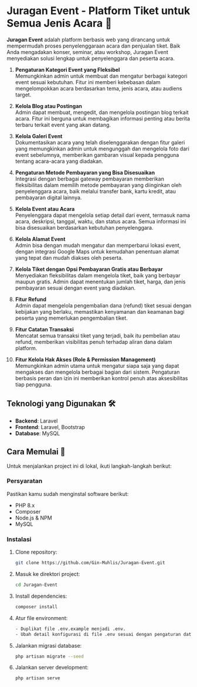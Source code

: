 # Juragan Event - Platform Tiket untuk Semua Jenis Acara 🎫

**Juragan Event** adalah platform berbasis web yang dirancang untuk mempermudah proses penyelenggaraan acara dan penjualan tiket. Baik Anda mengadakan konser, seminar, atau workshop, Juragan Event menyediakan solusi lengkap untuk penyelenggara dan peserta acara.


1. **Pengaturan Kategori Event yang Fleksibel**  
   Memungkinkan admin untuk membuat dan mengatur berbagai kategori event sesuai kebutuhan. Fitur ini memberi kebebasan dalam mengelompokkan acara berdasarkan tema, jenis acara, atau audiens target.

2. **Kelola Blog atau Postingan**  
   Admin dapat membuat, mengedit, dan mengelola postingan blog terkait acara. Fitur ini berguna untuk membagikan informasi penting atau berita terbaru terkait event yang akan datang.

3. **Kelola Galeri Event**  
   Dokumentasikan acara yang telah diselenggarakan dengan fitur galeri yang memungkinkan admin untuk mengunggah dan mengelola foto dari event sebelumnya, memberikan gambaran visual kepada pengguna tentang acara-acara yang diadakan.

4. **Pengaturan Metode Pembayaran yang Bisa Disesuaikan**  
   Integrasi dengan berbagai gateway pembayaran memberikan fleksibilitas dalam memilih metode pembayaran yang diinginkan oleh penyelenggara acara, baik melalui transfer bank, kartu kredit, atau pembayaran digital lainnya.

5. **Kelola Event atau Acara**  
   Penyelenggara dapat mengelola setiap detail dari event, termasuk nama acara, deskripsi, tanggal, waktu, dan status acara. Semua informasi ini bisa disesuaikan berdasarkan kebutuhan penyelenggara.

6. **Kelola Alamat Event**  
   Admin bisa dengan mudah mengatur dan memperbarui lokasi event, dengan integrasi Google Maps untuk kemudahan penentuan alamat yang tepat dan mudah diakses oleh peserta.

7. **Kelola Tiket dengan Opsi Pembayaran Gratis atau Berbayar**  
   Menyediakan fleksibilitas dalam mengelola tiket, baik yang berbayar maupun gratis. Admin dapat menentukan jumlah tiket, harga, dan jenis pembayaran sesuai dengan event yang diadakan.

8. **Fitur Refund**  
   Admin dapat mengelola pengembalian dana (refund) tiket sesuai dengan kebijakan yang berlaku, memastikan kenyamanan dan keamanan bagi peserta yang memerlukan pengembalian tiket.

9. **Fitur Catatan Transaksi**  
   Mencatat semua transaksi tiket yang terjadi, baik itu pembelian atau refund, memberikan visibilitas penuh terhadap aliran dana dalam platform.

10. **Fitur Kelola Hak Akses (Role & Permission Management)**  
    Memungkinkan admin utama untuk mengatur siapa saja yang dapat mengakses dan mengelola berbagai bagian dari sistem. Pengaturan berbasis peran dan izin ini memberikan kontrol penuh atas aksesibilitas tiap pengguna.

## Teknologi yang Digunakan 🛠️
- **Backend**: Laravel
- **Frontend**: Laravel, Bootstrap
- **Database**: MySQL

## Cara Memulai 🚀

Untuk menjalankan project ini di lokal, ikuti langkah-langkah berikut:

### Persyaratan
Pastikan kamu sudah menginstal software berikut:
- PHP 8.x
- Composer
- Node.js & NPM
- MySQL

### Instalasi

1. Clone repository:
   ```bash
   git clone https://github.com/Gin-Muhlis/Juragan-Event.git

2. Masuk ke direktori project:
   ```bash 
   cd Juragan-Event

3. Install dependencies:
   ```bash 
   composer install

4. Atur file environment:
   ```bash
   - Duplikat file .env.example menjadi .env.
   - Ubah detail konfigurasi di file .env sesuai dengan pengaturan database dan konfigurasi lainnya.

5. Jalankan migrasi database:
   ```bash 
   php artisan migrate --seed

6. Jalankan server development:
   ```bash 
   php artisan serve
